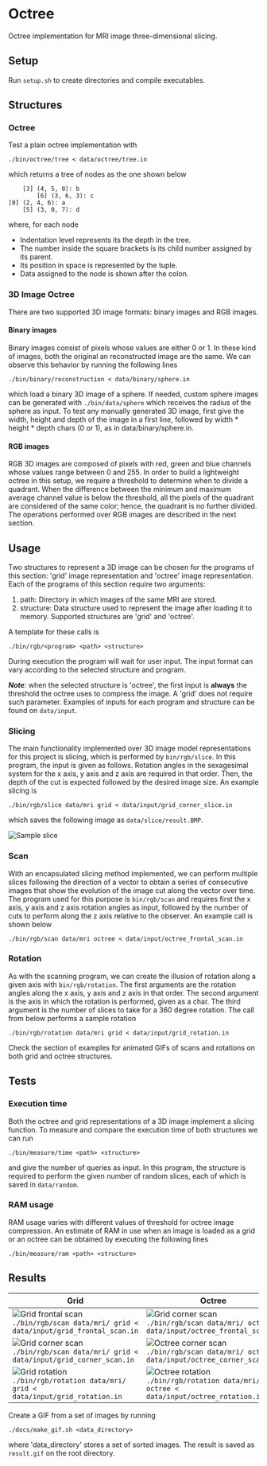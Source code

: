 # Octree

Octree implementation for MRI image three-dimensional slicing.

## Setup

Run `setup.sh` to create directories and compile executables.

## Structures

### Octree

Test a plain octree implementation with

```
./bin/octree/tree < data/octree/tree.in
```

which returns a tree of nodes as the one shown below

```
    [3] (4, 5, 0): b
        [6] (3, 6, 3): c
[0] (2, 4, 6): a
    [5] (3, 0, 7): d
```

where, for each node
* Indentation level represents its the depth in the tree.
* The number inside the square brackets is its child number assigned by its parent.
* Its position in space is represented by the tuple.
* Data assigned to the node is shown after the colon.

### 3D Image Octree

There are two supported 3D image formats: binary images and RGB images.

#### Binary images

Binary images consist of pixels whose values are either 0 or 1. In these kind of images, both the original an reconstructed image are the same. We can observe this behavior by running the following lines

```
./bin/binary/reconstruction < data/binary/sphere.in
```

which load a binary 3D image of a sphere. If needed, custom sphere images can be generated with `./bin/data/sphere` which receives the radius of the sphere as input. To test any manually generated 3D image, first give the width, height and depth of the image in a first line, followed by width \* height \* depth chars (0 or 1), as in data/binary/sphere.in.

#### RGB images

RGB 3D images are composed of pixels with red, green and blue channels whose values range between 0 and 255. In order to build a lightweight octree in this setup, we require a threshold to determine when to divide a quadrant. When the difference between the minimum and maximum average channel value is below the threshold, all the pixels of the quadrant are considered of the same color; hence, the quadrant is no further divided. The operations performed over RGB images are described in the next section.

## Usage

Two structures to represent a 3D image can be chosen for the programs of this section: 'grid' image representation and 'octree' image representation. Each of the programs of this section require two arguments:

1. path: Directory in which images of the same MRI are stored.
2. structure: Data structure used to represent the image after loading it to memory. Supported structures are 'grid' and 'octree'. 

A template for these calls is

```
./bin/rgb/<program> <path> <structure>
```

During execution the program will wait for user input. The input format can vary according to the selected structure and program.

**_Note_**: when the selected structure is 'octree', the first input is **always** the threshold the octree uses to compress the image. A 'grid' does not require such parameter. Examples of inputs for each program and structure can be found on `data/input`.

### Slicing

The main functionality implemented over 3D image model representations for this project is slicing, which is performed by `bin/rgb/slice`. In this program, the input is given as follows. Rotation angles in the sexagesimal system for the x axis, y axis and z axis are required in that order. Then, the depth of the cut is expected followed by the desired image size. An example slicing is 

```
./bin/rgb/slice data/mri grid < data/input/grid_corner_slice.in
```

which saves the following image as `data/slice/result.BMP`.

![Sample slice](docs/image/grid_corner_slice.BMP)

### Scan

With an encapsulated slicing method implemented, we can perform multiple slices following the direction of a vector to obtain a series of consecutive images that show the evolution of the image cut along the vector over time. The program used for this purpose is `bin/rgb/scan` and requires first the x axis, y axis and z axis rotation angles as input, followed by the number of cuts to perform along the z axis relative to the observer. An example call is shown below

```
./bin/rgb/scan data/mri octree < data/input/octree_frontal_scan.in
```

### Rotation

As with the scanning program, we can create the illusion of rotation along a given axis with `bin/rgb/rotation`. The first arguments are the rotation angles along the x axis, y axis and z axis in that order. The second argument is the axis in which the rotation is performed, given as a char. The third argument is the number of slices to take for a 360 degree rotation. The call from below performs a sample rotation

```
./bin/rgb/rotation data/mri grid < data/input/grid_rotation.in
```

Check the section of examples for animated GIFs of scans and rotations on both grid and octree structures.

## Tests

### Execution time

Both the octree and grid representations of a 3D image implement a slicing function. To measure and compare the execution time of both structures we can run

```
./bin/measure/time <path> <structure>
```

and give the number of queries as input. In this program, the structure is required to perform the given number of random slices, each of which is saved in `data/random`.

### RAM usage

RAM usage varies with different values of threshold for octree image compression. An estimate of RAM in use when an image is loaded as a grid or an octree can be obtained by executing the following lines

```
./bin/measure/ram <path> <structure>
```

## Results

| Grid | Octree |
| ---- | ------ |
| ![Grid frontal scan](docs/gif/grid_frontal_scan.gif)<br> `./bin/rgb/scan data/mri/ grid < data/input/grid_frontal_scan.in` | ![Grid corner scan](docs/gif/octree_frontal_scan.gif)<br> `./bin/rgb/scan data/mri/ octree < data/input/octree_frontal_scan.in` |
| ![Grid corner scan](docs/gif/grid_corner_scan.gif)<br> `./bin/rgb/scan data/mri/ grid < data/input/grid_corner_scan.in` | ![Octree corner scan](docs/gif/octree_corner_scan.gif)<br> `./bin/rgb/scan data/mri/ octree < data/input/octree_corner_scan.in` |
| ![Grid rotation](docs/gif/grid_rotation.gif)<br> `./bin/rgb/rotation data/mri/ grid < data/input/grid_rotation.in` | ![Octree rotation](docs/gif/octree_rotation.gif)<br> `./bin/rgb/rotation data/mri/ octree < data/input/octree_rotation.in` |

Create a GIF from a set of images by running

```
./docs/make_gif.sh <data_directory>
```

where 'data\_directory' stores a set of sorted images. The result is saved as `result.gif` on the root directory.
